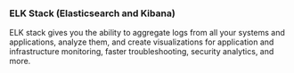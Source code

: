### ELK Stack (Elasticsearch and Kibana)

ELK stack gives you the ability to aggregate logs from all your systems and applications, analyze them, and create visualizations for application and infrastructure monitoring, faster troubleshooting, security analytics, and more.
